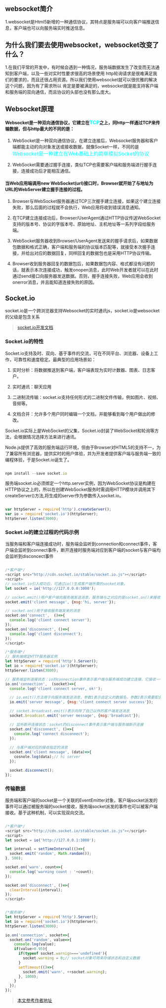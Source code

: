 ## websocket简介
1.websocket是Html5新增的一种通信协议，其特点是服务端可以向客户端推送信息，客户端也可以向服务端实时推送信息。




## 为什么我们要去使用websocket，websocket改变了什么？
1.在我们平常的开发中，有时候会遇到一种情况，服务端数据发生了改变而无法通知到客户端，以及一些对实时性要求很高的场景使用
http轮询请求是很难满足我们的要求的，而且还很占用资源。所以我们使用websocket就可以很优雅的解决这个问题，因为有了需求所以
肯定是要被满足的，websocket就是能支持客户端和服务端的双向通信，而且协议的头部也没有那么庞大。


## Websocket原理

#### Websocket是一种双向通信协议，它建立在<font color=#00ffff size=3>TCP</font>之上，同http一样通过TCP来传输数据，但与http最大的不同的是：

1. WebSocket是一种双向通信协议，在建立连接后，Websocket服务器和客户端都能主动的向对象发送或接收数据，就像Socket一样，不同的是<font color=#00ffff size=3>Websocket是一种建立在Web基础上的简单模拟Socket的协议</font>

2. WebSocket需要通过握手连接，类似TCP也需要客户端和服务端进行握手连接，连接成功后才能相互通信。

#### 当Web应用端调用new WebSocket(url)接口时，Browser就开始了与地址为URL的WebServer建立握手连接的过程。

1. Browser与WebSocket服务器通过TCP三次握手建立连接，如果这个建立连接失败，那么后面的过程就不会执行，Web应用将收到错误消息通知。

2. 在TCP建立连接成功后，Browser/UserAgent通过HTTP协议传送WebSocket支持的版本号、协议的字版本号、原始地址、主机地址等一系列字段给服务端。

3. WebSocket服务器收到Browser/UserAgent发送来的握手请求后，如果数据包数据和格式正确，客户端和服务端的协议版本匹配等，就接受本次握手连接，并给出对应的数据回复，同样回复的数据包也是采用HTTP协议传输。

4. Browser收到服务器回复的数据包后，如果数据包内容、格式都没有问题的话，就表示本次连接成功，触发onopen消息，此时Web开发者就可以在此时通过send接口向服务器发送数据。否则，握手连接失败，Web应用会收到onerror消息，并且能知道连接失败的原因。



## Socket.io

socket.io是一个跨浏览器支持Websocket的实时通讯js，socket.io是websocket的父级是包含关系

>[socket.io开发文档](http://socket.io/docs/)

### Socket.io的特性

Socket.io支持及时、双向、基于事件的交流，可在不同平台、浏览器、设备上工作，可靠性和速度稳定。最典型的应用场景如：

1. 实时分析：将数据推送到客户端，客户端表现为实时计数器、图表、日志客户。

2. 实时通讯：聊天应用

3. 二进制流传输：socket.io支持任何形式的二进制文件传输，例如图片、视频、音频等。

4. 文档合并：允许多个用户同时编辑一个文档，并能够看到每个用户做出的修改。


Socket.io实际上是WebSocket的父集，Socket.io封装了WebSocket和轮询等方法，会根据情况选择方法来进行通讯。

Node.js提供了高效的服务端运行环境，但由于Browser对HTML5的支持不一，为了兼容所有浏览器，提供实时的用户体验，并为开发者提供客户端与服务端一致的编程体验，于是Socket.io诞生了。


``` javascript

npm install --save socket.io

```


服务端socket.io必须绑定一个http.server实例，因为WebSocket协议是构建在HTTP协议之上的，所以在创建WebSocket服务时需调用HTTP模块并调用其下createServer()方法,将生成的server作为参数传入socket.io。

``` javascript 

var httpServer = require('http').createServer();
var io = require('socket.io')(httpServer);
httpServer.listen(3000);

``` 

### Socket.io的建立过程的代码示例

当服务端和客户端连接成功时，服务端会监听到connection和connect事件，客户端会监听到connect事件，断开连接时服务端对应到客户端的socket与客户端均会监听到disconcect事件

```javascript 

/*客户端*/
<script src="http://cdn.socket.io/stable/socket.io.js"></script>
<script>
// socket.io引入成功后，可通过io()生成客户端所需的socket对象。
let socket = io('http://127.0.0.0:3000');

// socket.emit()用户客户端向服务端发送消息，服务端与之对应的是socket.on()来接收信息。
socket.emit('client message', {msg:'hi, server'});

// socket.on()用于接收服务端发来的消息
socket.on('connect',  ()=>{
  console.log('client connect server');
});
socket.on('disconnect', ()=>{
  console.log('client disconnect');
});
</script>

/*服务端*/
// 服务端绑定HTTP服务器实例
let httpServer = require('http').Server();
let io = require('socket.io')(httpServer);
httpServer.listen(3000);

// 服务端监听连接状态：io的connection事件表示客户端与服务端成功建立连接，它接收一个回调函数，回调函数会接收一个socket参数。
io.on('connection',  (socket)=>{
  console.log('client connect server, ok!');

  // io.emit()方法用于向服务端发送消息，参数1表示自定义的数据名，参数2表示需要配合事件传入的参数
  io.emit('server message', {msg:'client connect server success'});

  // socket.broadcast.emit()表示向除了自己以外的客户端发送消息
  socket.broadcast.emit('server message', {msg:'broadcast'});

  // 监听断开连接状态：socket的disconnect事件表示客户端与服务端断开连接
  socket.on('disconnect', ()=>{
    console.log('connect disconnect');
  });
  
  // 与客户端对应的接收指定的消息
  socket.on('client message', (data)=>{
    cosnole.log(data);// hi server
  });

  socket.disconnect();
});

``` 

### 传输数据

服务端和客户端的socket是一个关联的EventEmitter对象，客户端socket派发的事件可以通过被服务端的socket接收，服务端socket派发的事件也可以被客户端接收。基于这种机制，可以实现双向交流。

``` javascript 

/*客户端*/
<script src="http://cdn.socket.io/stable/socket.io.js"></script>
<script>
let socket = io('http://127.0.0.1:3000');

let interval = setTimeInterval(()=>{
  socket.emit('random', Math.random());
}, 500);

socket.on('warn', count=>{
  console.log('warning count : '+count);
});

socket.on('disconnect', ()=>{
  clearInterval(interval);
});
</script>


/*服务端*/
let httpServer = require('http').Server();
let io = require('socket.io')(httpServer);
httpServer.listen(3000);

io.on('connection', socket=>{
  socket.on('random', value=>{
    console.log(value);
    if(value>0.95){
      if(typeof socket.warnign==='undefined'){
        socket.warning = 0;// socket对象可用来存储状态和自定义数据
      }
      setTimeout(()=>{
        socket.emit('warn', ++socket.warning);
      }, 1000);
    }
  });
});

``` 


>[本文参考作者地址](https://www.jianshu.com/p/4e80b931cdea)